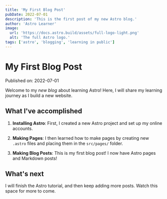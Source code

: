 ```yaml
---
title: 'My First Blog Post'
pubDate: 2022-07-01
description: 'This is the first post of my new Astro blog.'
author: 'Astro Learner'
image:
  url: 'https://docs.astro.build/assets/full-logo-light.png'
  alt: 'The full Astro logo.'
tags: ['astro', 'blogging', 'learning in public']
---
```


# My First Blog Post

Published on: 2022-07-01

Welcome to my _new blog_ about learning Astro! Here, I will share my learning journey as I
build a new website.

## What I've accomplished

1. **Installing Astro**: First, I created a new Astro project and set up my online
   accounts.

2. **Making Pages**: I then learned how to make pages by creating new `.astro` files and
   placing them in the `src/pages/` folder.

3. **Making Blog Posts**: This is my first blog post! I now have Astro pages and Markdown
   posts!

## What's next

I will finish the Astro tutorial, and then keep adding more posts. Watch this space for
more to come.
